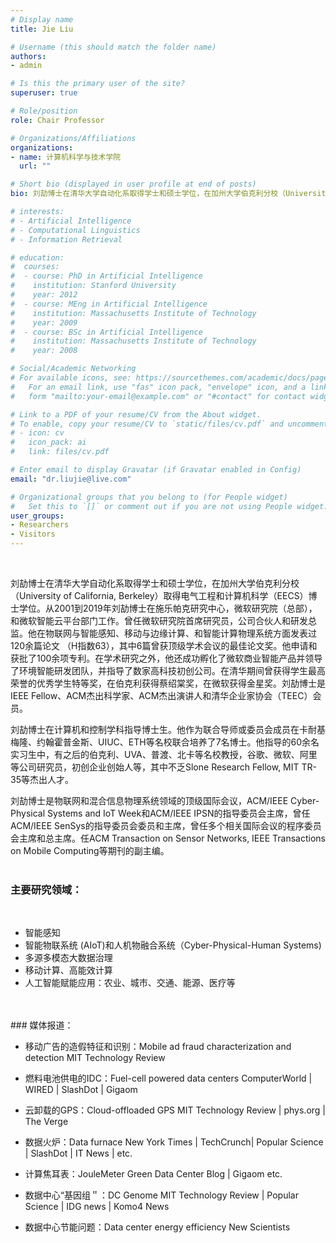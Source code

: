 ```yaml
---
# Display name
title: Jie Liu

# Username (this should match the folder name)
authors:
- admin

# Is this the primary user of the site?
superuser: true

# Role/position
role: Chair Professor

# Organizations/Affiliations
organizations:
- name: 计算机科学与技术学院
  url: ""

# Short bio (displayed in user profile at end of posts)
bio: 刘劼博士在清华大学自动化系取得学士和硕士学位，在加州大学伯克利分校（University of California, Berkeley）取得电气工程和计算机科学（EECS）博士学位。从2001到2019年刘劼博士在施乐帕克研究中心，微软研究院（总部），和微软智能云平台部门工作。曾任微软研究院首席研究员，公司合伙人和研发总监。

# interests:
# - Artificial Intelligence
# - Computational Linguistics
# - Information Retrieval

# education:
#  courses:
#  - course: PhD in Artificial Intelligence
#    institution: Stanford University
#    year: 2012
#  - course: MEng in Artificial Intelligence
#    institution: Massachusetts Institute of Technology
#    year: 2009
#  - course: BSc in Artificial Intelligence
#    institution: Massachusetts Institute of Technology
#    year: 2008

# Social/Academic Networking
# For available icons, see: https://sourcethemes.com/academic/docs/page-builder/#icons
#   For an email link, use "fas" icon pack, "envelope" icon, and a link in the
#   form "mailto:your-email@example.com" or "#contact" for contact widget.

# Link to a PDF of your resume/CV from the About widget.
# To enable, copy your resume/CV to `static/files/cv.pdf` and uncomment the lines below.
# - icon: cv
#   icon_pack: ai
#   link: files/cv.pdf

# Enter email to display Gravatar (if Gravatar enabled in Config)
email: "dr.liujie@live.com"

# Organizational groups that you belong to (for People widget)
#   Set this to `[]` or comment out if you are not using People widget.
user_groups:
- Researchers
- Visitors
---
```

<br>

刘劼博士在清华大学自动化系取得学士和硕士学位，在加州大学伯克利分校（University of California, Berkeley）取得电气工程和计算机科学（EECS）博士学位。从2001到2019年刘劼博士在施乐帕克研究中心，微软研究院（总部），和微软智能云平台部门工作。曾任微软研究院首席研究员，公司合伙人和研发总监。他在物联网与智能感知、移动与边缘计算、和智能计算物理系统方面发表过120余篇论文 （H指数63），其中6篇曾获顶级学术会议的最佳论文奖。他申请和获批了100余项专利。在学术研究之外，他还成功孵化了微软商业智能产品并领导了环境智能研发团队，并指导了数家高科技初创公司。在清华期间曾获得学生最高荣誉的优秀学生特等奖，在伯克利获得蔡绍棠奖，在微软获得金星奖。刘劼博士是IEEE Fellow、ACM杰出科学家、ACM杰出演讲人和清华企业家协会（TEEC）会员。

刘劼博士在计算机和控制学科指导博士生。他作为联合导师或委员会成员在卡耐基梅隆、约翰霍普金斯、UIUC、ETH等名校联合培养了7名博士。他指导的60余名实习生中，有之后的伯克利、UVA、普渡、北卡等名校教授，谷歌、微软、阿里等公司研究员，初创企业创始人等，其中不乏Slone Research Fellow, MIT TR-35等杰出人才。

刘劼博士是物联网和混合信息物理系统领域的顶级国际会议，ACM/IEEE Cyber-Physical Systems and IoT Week和ACM/IEEE IPSN的指导委员会主席，曾任ACM/IEEE SenSys的指导委员会委员和主席，曾任多个相关国际会议的程序委员会主席和总主席。任ACM Transaction on Sensor Networks, IEEE Transactions on Mobile Computing等期刊的副主编。
<br>
<br>
### 主要研究领域：
<br>

* 智能感知
* 智能物联系统 (AIoT)和人机物融合系统（Cyber-Physical-Human Systems)
* 多源多模态大数据治理
* 移动计算、高能效计算
* 人工智能赋能应用：农业、城市、交通、能源、医疗等
<br>
<br>
### 媒体报道：
<br>

* 移动广告的造假特征和识别：Mobile ad fraud characterization and detection 
MIT Technology Review

* 燃料电池供电的IDC：Fuel-cell powered data centers
ComputerWorld | WIRED | SlashDot | Gigaom

* 云卸载的GPS：Cloud-offloaded GPS
MIT Technology Review | phys.org | The Verge

* 数据火炉：Data furnace
New York Times | TechCrunch| Popular Science | SlashDot | IT News | etc.

* 计算焦耳表：JouleMeter
Green Data Center Blog | Gigaom etc.

* 数据中心“基因组＂：DC Genome
MIT Technology Review | Popular Science | IDG news | Komo4 News

* 数据中心节能问题：Data center energy efficiency
New Scientists